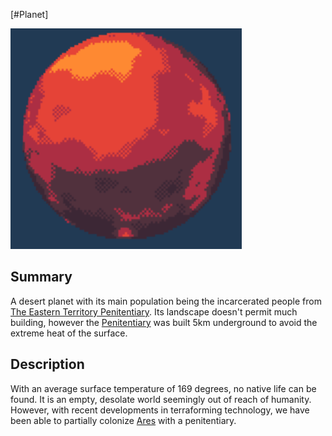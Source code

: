 [#Planet]

![](Ares%20Image.png)

## Summary

A desert planet with its main population being the incarcerated people from [The Eastern Territory Penitentiary](../Locations/The%20Eastern%20Territory%20Penitentiary.md). Its landscape doesn't permit much building, however the [Penitentiary](../Locations/The%20Eastern%20Territory%20Penitentiary.md) was built 5km underground to avoid the extreme heat of the surface.

## Description

With an average surface temperature of 169 degrees, no native life can be found. It is an empty, desolate world seemingly out of reach of humanity. However, with recent developments in terraforming technology, we have been able to partially colonize [Ares](Ares.md) with a penitentiary.